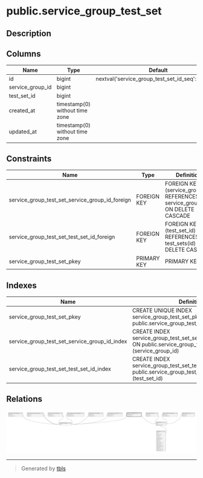 # public.service_group_test_set

## Description

## Columns

| Name             | Type                           | Default                                            | Nullable | Parents                                           |
| ---------------- | ------------------------------ | -------------------------------------------------- | -------- | ------------------------------------------------- |
| id               | bigint                         | nextval('service_group_test_set_id_seq'::regclass) | false    |                                                   |
| service_group_id | bigint                         |                                                    | false    | [public.service_groups](public.service_groups.md) |
| test_set_id      | bigint                         |                                                    | false    | [public.test_sets](public.test_sets.md)           |
| created_at       | timestamp(0) without time zone |                                                    | true     |                                                   |
| updated_at       | timestamp(0) without time zone |                                                    | true     |                                                   |

## Constraints

| Name                                            | Type        | Definition                                                                     |
| ----------------------------------------------- | ----------- | ------------------------------------------------------------------------------ |
| service_group_test_set_service_group_id_foreign | FOREIGN KEY | FOREIGN KEY (service_group_id) REFERENCES service_groups(id) ON DELETE CASCADE |
| service_group_test_set_test_set_id_foreign      | FOREIGN KEY | FOREIGN KEY (test_set_id) REFERENCES test_sets(id) ON DELETE CASCADE           |
| service_group_test_set_pkey                     | PRIMARY KEY | PRIMARY KEY (id)                                                               |

## Indexes

| Name                                          | Definition                                                                                                                 |
| --------------------------------------------- | -------------------------------------------------------------------------------------------------------------------------- |
| service_group_test_set_pkey                   | CREATE UNIQUE INDEX service_group_test_set_pkey ON public.service_group_test_set USING btree (id)                          |
| service_group_test_set_service_group_id_index | CREATE INDEX service_group_test_set_service_group_id_index ON public.service_group_test_set USING btree (service_group_id) |
| service_group_test_set_test_set_id_index      | CREATE INDEX service_group_test_set_test_set_id_index ON public.service_group_test_set USING btree (test_set_id)           |

## Relations

![er](public.service_group_test_set.svg)

---

> Generated by [tbls](https://github.com/k1LoW/tbls)
